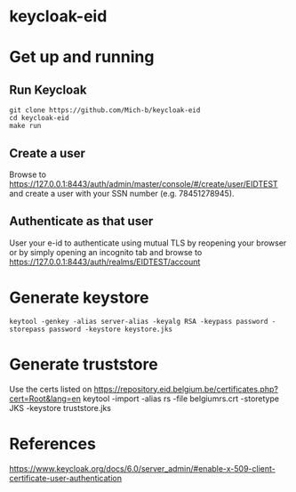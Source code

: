 # keycloak-eid
# Get up and running
## Run Keycloak
```
git clone https://github.com/Mich-b/keycloak-eid
cd keycloak-eid
make run
```

## Create a user
Browse to https://127.0.0.1:8443/auth/admin/master/console/#/create/user/EIDTEST and create a user with your SSN number (e.g. 78451278945). 

## Authenticate as that user
User your e-id to authenticate using mutual TLS by reopening your browser or by simply opening an incognito tab and browse to https://127.0.0.1:8443/auth/realms/EIDTEST/account


# Generate keystore
```
keytool -genkey -alias server-alias -keyalg RSA -keypass password -storepass password -keystore keystore.jks

```
# Generate truststore
Use the certs listed on https://repository.eid.belgium.be/certificates.php?cert=Root&lang=en
keytool -import -alias rs -file belgiumrs.crt -storetype JKS -keystore truststore.jks

# References
https://www.keycloak.org/docs/6.0/server_admin/#enable-x-509-client-certificate-user-authentication
